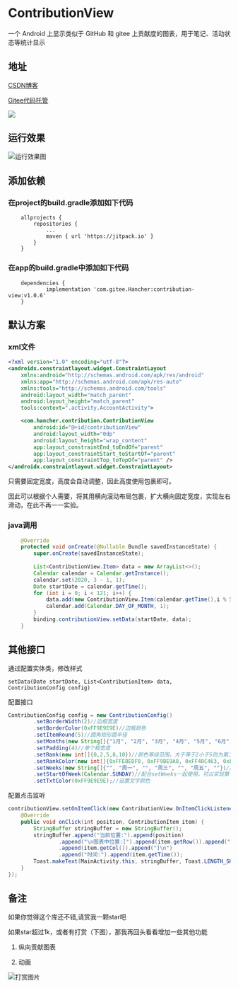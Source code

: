 # ContributionView

一个 Android 上显示类似于 GitHub 和 gitee 上贡献度的图表，用于笔记、活动状态等统计显示

## 地址

[CSDN博客](https://blog.csdn.net/qq_23370223/article/details/115200215)

[Gitee代码托管](https://gitee.com/Hancher/contribution-view)

[![](https://jitpack.io/v/com.gitee.Hancher/contribution-view.svg)](https://jitpack.io/#com.gitee.Hancher/contribution-view)

## 运行效果

![运行效果图](https://img-blog.csdnimg.cn/20210325113542246.gif#pic_center)


## 添加依赖

### 在project的build.gradle添加如下代码

```
	allprojects {
		repositories {
			...
			maven { url 'https://jitpack.io' }
		}
	}
```

### 在app的build.gradle中添加如下代码

```
	dependencies {
	        implementation 'com.gitee.Hancher:contribution-view:v1.0.6'
	}
```

## 默认方案

### xml文件

```xml
<?xml version="1.0" encoding="utf-8"?>
<androidx.constraintlayout.widget.ConstraintLayout 
    xmlns:android="http://schemas.android.com/apk/res/android"
    xmlns:app="http://schemas.android.com/apk/res-auto"
    xmlns:tools="http://schemas.android.com/tools"
    android:layout_width="match_parent"
    android:layout_height="match_parent"
    tools:context=".activity.AccountActivity">

    <com.hancher.contribution.ContributionView
        android:id="@+id/contributionView"
        android:layout_width="0dp"
        android:layout_height="wrap_content"
        app:layout_constraintEnd_toEndOf="parent"
        app:layout_constraintStart_toStartOf="parent"
        app:layout_constraintTop_toTopOf="parent" />
</androidx.constraintlayout.widget.ConstraintLayout>
```

只需要固定宽度，高度会自动调整，因此高度使用包裹即可。

因此可以根据个人需要，将其用横向滚动布局包裹，扩大横向固定宽度，实现左右滑动，在此不再一一实验。

### java调用

```java
    @Override
    protected void onCreate(@Nullable Bundle savedInstanceState) {
        super.onCreate(savedInstanceState);
        
        List<ContributionView.Item> data = new ArrayList<>();
        Calendar calendar = Calendar.getInstance();
        calendar.set(2020, 3 - 1, 1);
        Date startDate = calendar.getTime();
        for (int i = 0; i < 121; i++) {
            data.add(new ContributionView.Item(calendar.getTime(),i % 5));
            calendar.add(Calendar.DAY_OF_MONTH, 1);
        }
        binding.contributionView.setData(startDate, data);
    }
```

## 其他接口

通过配置实体类，修改样式

```
setData(Date startDate, List<ContributionItem> data, ContributionConfig config)
```

配置接口

```java
ContributionConfig config = new ContributionConfig()
        .setBorderWidth(2)//边框宽度
        .setBorderColor(0xFF9E9E9E)//边框颜色
        .setItemRound(5)//圆角矩形圆半径
        .setMonths(new String[]{"1月", "2月", "3月", "4月", "5月", "6月", "7月", "8月", "9月", "10月", "11月", "12月"})//月份字符串
        .setPadding(4)//单个框宽度
        .setRank(new int[]{0,2,5,8,10})//颜色等级范围，大于等于2小于5则为第二个颜色范围
        .setRankColor(new int[]{0xFFEBEDF0, 0xFF9BE9A8, 0xFF40C463, 0xFF30A14E, 0xFF216E39})//填充的等级颜色
        .setWeeks(new String[]{"", "周一", "", "周三", "", "周五", ""})//周名称
        .setStartOfWeek(Calendar.SUNDAY)//配合setWeeks一起使用，可以实现第一行为周日，默认第一行周一
        .setTxtColor(0xFF9E9E9E);//设置文字颜色
```

配置点击监听

```java
contributionView.setOnItemClick(new ContributionView.OnItemClickListener() {
    @Override
    public void onClick(int position, ContributionItem item) {
        StringBuffer stringBuffer = new StringBuffer();
        stringBuffer.append("当前位置:").append(position)
                .append("\n图表中位置:[").append(item.getRow()).append(",")
                .append(item.getCol()).append("]\n")
                .append("时间:").append(item.getTime());
        Toast.makeText(MainActivity.this, stringBuffer, Toast.LENGTH_SHORT).show();
    }
});
```



## 备注

如果你觉得这个库还不错,请赏我一颗star吧

如果star超过1k，或者有打赏（下图），那我再回头看看增加一些其他功能

1. 纵向贡献图表

2. 动画

![打赏图片](https://img-blog.csdnimg.cn/20210325113408594.png?x-oss-process=image/watermark,type_ZmFuZ3poZW5naGVpdGk,shadow_10,text_aHR0cHM6Ly9ibG9nLmNzZG4ubmV0L3FxXzIzMzcwMjIz,size_16,color_FFFFFF,t_70#pic_center)